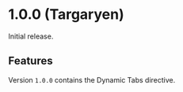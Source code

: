 # 1.0.0 (Targaryen)

Initial release.

## Features

Version `1.0.0` contains the Dynamic Tabs directive.